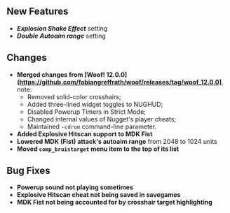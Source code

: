 ## New Features

- **_Explosion Shake Effect_** setting
- **_Double Autoaim range_** setting

## Changes

- **Merged changes from [Woof! 12.0.0](https://github.com/fabiangreffrath/woof/releases/tag/woof_12.0.0]**, note:
  - Removed solid-color crosshairs;
  - Added three-lined widget toggles to NUGHUD;
  - Disabled Powerup Timers in Strict Mode;
  - Changed internal values of Nugget's player cheats;
  - Maintained `-cdrom` command-line parameter.
- **Added Explosive Hitscan support to MDK Fist**
- **Lowered MDK (Fist) attack's autoaim range** from 2048 to 1024 units
- **Moved `comp_bruistarget` menu item to the top of its list**

## Bug Fixes

- **Powerup sound not playing sometimes**
- **Explosive Hitscan cheat not being saved in savegames**
- **MDK Fist not being accounted for by crosshair target highlighting**
